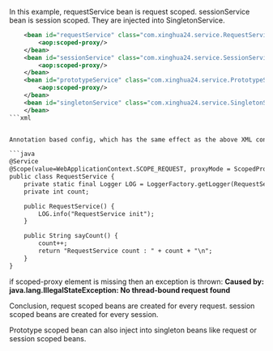 In this example, requestService bean is request scoped. sessionService bean is session scoped. They are injected into SingletonService. 


```xml
	<bean id="requestService" class="com.xinghua24.service.RequestService" scope="request">
		<aop:scoped-proxy/>
	</bean>
	<bean id="sessionService" class="com.xinghua24.service.SessionService" scope="session">
		<aop:scoped-proxy/>
	</bean>
	<bean id="prototypeService" class="com.xinghua24.service.PrototypeService" scope="prototype">
		<aop:scoped-proxy/>
	</bean>
	<bean id="singletonService" class="com.xinghua24.service.SingletonService">
	</bean>
```xml


Annotation based config, which has the same effect as the above XML config. It sets proxyMode = ScopedProxyMode.TARGET_CLASS. The bean will be configured by CGLIB.

```java
@Service
@Scope(value=WebApplicationContext.SCOPE_REQUEST, proxyMode = ScopedProxyMode.TARGET_CLASS)
public class RequestService {
	private static final Logger LOG = LoggerFactory.getLogger(RequestService.class);
	private int count;

	public RequestService() {
		LOG.info("RequestService init");
	}

	public String sayCount() {
		count++;
		return "RequestService count : " + count + "\n";
	}
}
```

if scoped-proxy element is missing then an exception is thrown: **Caused by: java.lang.IllegalStateException: No thread-bound request found**

Conclusion,  request scoped beans are created for every request. session scoped beans are created for every session. 

Prototype scoped bean can also inject into singleton beans like request or session scoped beans. 